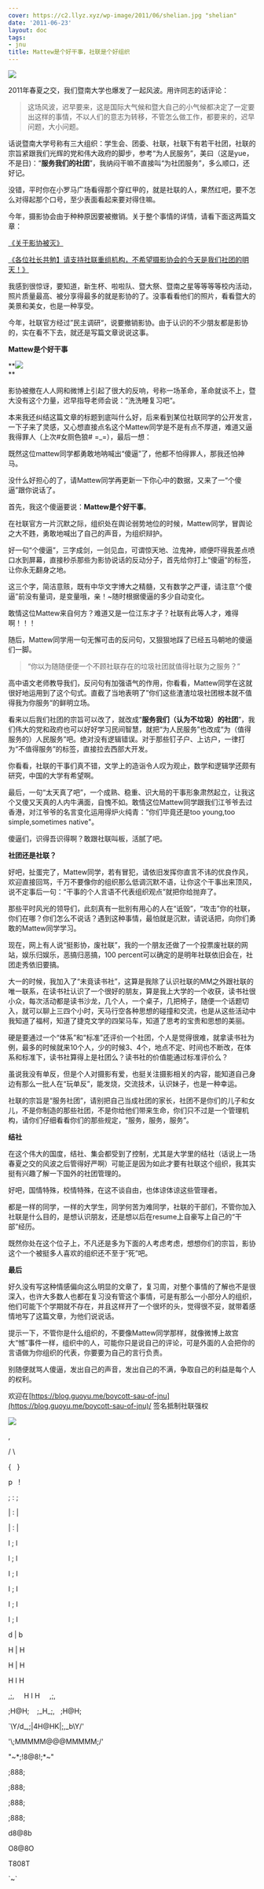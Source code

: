 ```yaml
---
cover: https://c2.llyz.xyz/wp-image/2011/06/shelian.jpg "shelian"
date: '2011-06-23'
layout: doc
tags:
- jnu
title: Mattew是个好干事，社联是个好组织
---
```


![](https://c2.llyz.xyz/wp-image/2011/06/shelian-300x225.jpg )

2011年春夏之交，我们暨南大学也爆发了一起风波。用许同志的话评论：

> 这场风波，迟早要来，这是国际大气候和暨大自己的小气候都决定了一定要出这样的事情，不以人们的意志为转移，不管怎么做工作，都要来的，迟早问题，大小问题。

话说暨南大学号称有三大组织：学生会、团委、社联，社联下有若干社团，社联的宗旨紧跟我们光辉的党和伟大政府的脚步，参考“为人民服务”，美曰（这是yue，不是日)：“**服务我们的社团**”，我纳闷干嘛不直接叫“为社团服务”，多么顺口，还好记。

没错，平时你在小罗马广场看得那个穿红甲的，就是社联的人，果然红吧，要不怎么对得起那个口号，至少表面看起来要对得住嘛。

今年，摄影协会由于种种原因要被撤销。关于整个事情的详情，请看下面这两篇文章：

[《关于影协被灭》](https://blog.renren.com/share/246725084/7176570834)

[《各位社长共勉】请支持社联重组机构，不希望摄影协会的今天是我们社团的明天！》](https://blog.renren.com/share/331530804/7193483326)

我感到很惊讶，要知道，新生杯、啦啦队、暨大祭、暨南之星等等等等校内活动，照片质量最高、被分享得最多的就是影协的了。没事看看他们的照片，看看暨大的美景和美女，也是一种享受。

今年，社联官方经过”民主调研“，说要撤销影协。由于认识的不少朋友都是影协的，实在看不下去，就还是写篇文章说说这事。

**Mattew是个好干事**

**![](https://c2.llyz.xyz/wp-image/2011/06/she-lian.jpg )  
**

影协被撤在人人网和微博上引起了很大的反响，号称一场革命，革命就谈不上，暨大没有这个力量，迟早指导老师会说：”洗洗睡复习吧“。

本来我还纠结这篇文章的标题到底叫什么好，后来看到某位社联同学的公开发言，一下子来了灵感，又心想直接点名这个Mattew同学是不是有点不厚道，难道又逼我得罪人（上次#女厕色狼# =\_=），最后一想：

既然这位mattew同学都勇敢地呐喊出“傻逼”了，他都不怕得罪人，那我还怕神马。

没什么好担心的了，请Mattew同学再更新一下你心中的数据，又来了一“个傻逼”跟你说话了。

首先，我这个傻逼要说：**Mattew是个好干事**。

在社联官方一片沉默之际，组织处在舆论弱势地位的时候，Mattew同学，冒舆论之大不韪，勇敢地喊出了自己的声音，为组织辩护。

好一句“个傻逼”，三字成剑，一剑见血，可谓惊天地、泣鬼神，顺便吓得我差点喷口水到屏幕，直接秒杀那些为影协说话的反动分子，首先给你打上“傻逼”的标签，让你永无翻身之地。

这三个字，简洁意赅，既有中华文字博大之精髓，又有数学之严谨，请注意“个傻逼”前没有量词，是变量哦，亲！~随时根据傻逼的多少自动变化。

敢情这位Mattew来自何方？难道又是一位江东才子？社联有此等人才，难得啊！！！

随后，Mattew同学用一句无懈可击的反问句，又狠狠地踩了已经五马朝地的傻逼们一脚。

> “你以为随随便便一个不顾社联存在的垃圾社团就值得社联为之服务？”

高中语文老师教导我们，反问句有加强语气的作用，你看看，Mattew同学在这就很好地运用到了这个句式。直截了当地表明了”你们这些渣渣垃圾社团根本就不值得我为你服务“的鲜明立场。

看来以后我们社团的宗旨可以改了，就改成“**服务我们（认为不垃圾）的社团**”，我们伟大的党和政府也可以好好学习民间智慧，就把“为人民服务”也改成“为（值得服务的）人民服务”吧。绝对没有逻辑错误。对于那些钉子户、上访户，一律打为“不值得服务”的标签，直接拉去西部大开发。

你看看，社联的干事们真不错，文学上的造诣令人叹为观止，数学和逻辑学还颇有研究，中国的大学有希望啊。

最后，一句“太天真了吧”，一个成熟、稳重、识大局的干事形象肃然起立，让我这个又傻又天真的人内牛满面，自愧不如。敢情这位Mattew同学跟我们江爷爷去过香港，对江爷爷的名言变化运用得炉火纯青：”你们毕竟还是too young,too simple,sometimes native"。

傻逼们，识得吾识得啊？敢跟社联叫板，活腻了吧。

**社团还是社联？**

好吧，扯蛋完了，Mattew同学，若有冒犯，请依旧发挥你直言不讳的优良作风，欢迎直接回骂，千万不要像你的组织那么低调沉默不语，让你这个干事出来顶风，说不定事后一句：“干事的个人言语不代表组织观点”就把你给抛弃了。

那些平时风光的领导们，此刻真有一批别有用心的人在“诋毁”，“攻击”你的社联，你们在哪？你们怎么不说话？遇到这种事情，最怕就是沉默，请说话把，向你们勇敢的Mattew同学学习。

现在，网上有人说“挺影协，废社联”，我的一个朋友还做了一个投票废社联的网站，娱乐归娱乐，恶搞归恶搞，100 percent可以确定的是明年社联依旧会在，社团走秀依旧要搞。

大一的时候，我加入了“未竟读书社”，这算是我除了认识社联的MM之外跟社联的唯一联系，在读书社认识了一个很好的朋友，算是我上大学的一个收获，读书社很小众，每次活动都是读书沙龙，几个人，一个桌子，几把椅子，随便一个话题切入，就可以聊上三四个小时，天马行空各种思想的碰撞和交流，也是从这些活动中我知道了福柯，知道了捷克文学的四架马车，知道了思考的宝贵和思想的美丽。

硬是要通过一个“体系”和“标准”还评价一个社团，个人是觉得很难，就拿读书社为例，最多的时候就来10个人，少的时候3、4个，地点不定、时间也不断改，在体系和标准下，读书社算得上是社团么？读书社的价值能通过标准评价么？

虽说我没有单反，但是个人对摄影有爱，也挺关注摄影相关的内容，能知道自己身边有那么一批人在“玩单反”，能发烧，交流技术，认识妹子，也是一种幸运。

社联的宗旨是“服务社团”，请别把自己当成社团的家长，社团不是你们的儿子和女儿，不是你制造的那些社团，不是你给他们带来生命，你们只不过是一个管理机构，请你们仔细看看你们的那些规定，“服务，服务，服务”。

**结社**

在这个伟大的国度，结社、集会都受到了控制，尤其是大学里的结社（话说上一场春夏之交的风波之后管得好严啊）可能正是因为如此才要有社联这个组织，我其实挺有兴趣了解一下国外的社团管理的。

好吧，国情特殊，校情特殊，在这不谈自由，也体谅体谅这些管理者。

都是一样的同学，一样的大学生，同学何苦为难同学，社联的干部们，不管你加入社联是什么目的，是想认识朋友，还是想以后在resume上自豪写上自己的“干部”经历。

既然你处在这个位子上，不凡还是多为下面的人考虑考虑，想想你们的宗旨，影协这个一个被挺多人喜欢的组织还不至于“死”吧。

**最后**

好久没有写这种情感偏向这么明显的文章了，复习周，对整个事情的了解也不是很深入，也许大多数人也都在复习没有管这个事情，可是有那么一小部分人的组织，他们可能下个学期就不存在，并且这样开了一个很坏的头，觉得很不妥，就带着感情地写了这篇文章，为他们说说话。

提示一下，不管你是什么组织的，不要像Mattew同学那样，就像微博上故宫大“憾”事件一样，组织中的人，可能你只是说自己的评论，可是外面的人会把你的言语做为你组织的代表，你要要为自己的言行负责。

别随便就骂人傻逼，发出自己的声音，发出自己的不满，争取自己的利益是每个人的权利。

欢迎在[](https://blog.guoyu.me/boycott-sau-of-jnu/)[https://blog.guoyu.me/boycott-sau-of-jnu](https://blog.guoyu.me/boycott-sau-of-jnu)/ 签名抵制社联强权

![](https://c2.llyz.xyz/wp-image/2011/06/vote-say-no-1024x551.jpg )

,

/ \\

{   }

p   !

; : ;

| : |

| : |

l ; l

l ; l

I ; I

I ; I

I ; I

I ; I

d | b

H | H

H | H

H I H

,;,     H I H     ,;,

;H@H;    ;\_H\_;,   ;H@H;

\`\\Y/d\_,;|4H@HK|;,\_b\\Y/'

'\\;MMMMM$@@@$MMMMM;/'

"~\*;!8@8!;\*~"

;888;

;888;

;888;

;888;

d8@8b

O8@8O

T808T

\`~\`
